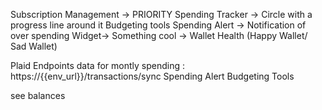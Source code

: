 Subscription Management -> PRIORITY
Spending Tracker -> Circle with a progress line around it
Budgeting tools
Spending Alert -> Notification of over spending
Widget-> Something cool -> Wallet Health (Happy Wallet/ Sad Wallet)

Plaid Endpoints
data for montly spending : https://{{env_url}}/transactions/sync
    Spending Alert
    Budgeting Tools

see balances 